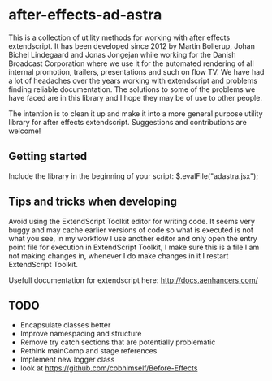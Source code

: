 # after-effects-ad-astra

This is a collection of utility methods for working with after effects extendscript. It has been developed since 2012 by Martin Bollerup, Johan Bichel Lindegaard and Jonas Jongejan while working for the Danish Broadcast Corporation where we use it for the automated rendering of all internal promotion, trailers, presentations and such on flow TV. We have had a lot of headaches over the years working with extendscript and problems finding reliable documentation. The solutions to some of the problems we have faced are in this library and I hope they may be of use to other people.

The intention is to clean it up and make it into a more general purpose utility library for after effects extendscript. Suggestions and contributions are welcome!

## Getting started

Include the library in the beginning of your script:
$.evalFile("adastra.jsx");

## Tips and tricks when developing

Avoid using the ExtendScript Toolkit editor for writing code. It seems very buggy and may cache earlier versions of code so what is executed is not what you see, in my workflow I use another editor and only open the entry point file for execution in ExtendScript Toolkit, I make sure this is a file I am not making changes in, whenever I do make changes in it I restart ExtendScript Toolkit.

Usefull documentation for extendscript here: http://docs.aenhancers.com/

## TODO

- Encapsulate classes better
- Improve namespacing and structure
- Remove try catch sections that are potentially problematic
- Rethink mainComp and stage references
- Implement new logger class
- look at https://github.com/cobhimself/Before-Effects
